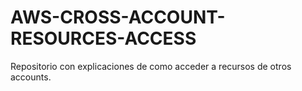 # AWS-CROSS-ACCOUNT-RESOURCES-ACCESS
Repositorio con explicaciones de como acceder a recursos de otros accounts.
